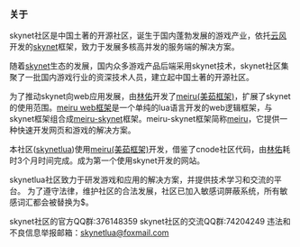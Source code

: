 ### 关于

skynet社区是中国土著的开源社区，诞生于国内蓬勃发展的游戏产业，依托[云风](https://blog.codingnow.com/)开发的[skynet](https://github.com/cloudwu/skynet)框架，致力于发展多核高并发的服务端的解决方案。

随着[skynet](https://github.com/cloudwu/skynet)生态的发展，国内众多游戏产品后端采用skynet技术，skynet社区集聚了一批国内游戏行业的资深技术人员，建立起中国土著的开源社区。

为了推动skynet向web应用发展，由[林佑](https://github.com/linyouhappy)开发了[meiru(美茹框架)](https://github.com/skynetlua/meiru-skynet)，扩展了skynet的使用范围。[meiru web框架](https://github.com/skynetlua/meiru)是一个单纯的lua语言开发的web逻辑框架，与skynet框架组合成[meiru-skynet](https://github.com/skynetlua/meiru-skynet)框架。meiru-skynet框架简称[meiru](https://github.com/skynetlua/meiru-skynet)，它提供一种快速开发网页和游戏的解决方案。

本社区([skynetlua](https://github.com/skynetlua/skynetlua))使用[meiru(美茹框架)](https://github.com/skynetlua/meiru-skynet)开发，借鉴了cnode社区代码，由[林佑](https://github.com/linyouhappy)耗时3个月时间完成。成为第一个使用skynet开发的网站。

skynetlua社区致力于研发游戏和应用的解决方案，并提供技术学习和交流的平台。
为了遵守法律，维护社区的合法发展，社区已加入敏感词屏蔽系统，所有敏感词汇都会被替换为$。

skynet社区的官方QQ群:376148359
skynet社区的交流QQ群:74204249
违法和不良信息举报邮箱：skynetlua@foxmail.com

